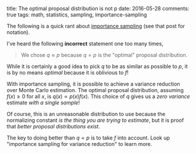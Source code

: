 title: The optimal proposal distribution is not p
date: 2016-05-28
comments: true
tags: math, statistics, sampling, importance-sampling

The following is a quick rant about
[importance sampling](http://timvieira.github.io/blog/post/2014/12/21/importance-sampling/)
(see that post for notation).

I've heard the following **incorrect** statement one too many times,

> We chose $q \approx p$ because $q=p$ is the "optimal" proposal distribution.

While it is certainly a good idea to pick $q$ to be as similar as possible to
$p$, it is by no means *optimal* because it is oblivious to $f$!

With importance sampling, it is possible to achieve a variance reduction over
Monte Carlo estimation. The optimal proposal distribution, assuming $f(x) \ge 0$
for all $x$, is $q(x) \propto p(x) f(x).$ This choice of $q$ gives us a *zero
variance* estimate *with a single sample*!

Of course, this is an unreasonable distribution to use because the normalizing
constant *is the thing you are trying to estimate*, but it is proof that *better
proposal distributions exist*.

The key to doing better than $q=p$ is to take $f$ into account. Look up
"importance sampling for variance reduction" to learn more.
